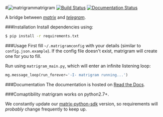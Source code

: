 #![matrigram][logo]matrigram
[![Build Status](https://travis-ci.org/GalPressman/matrigram.svg?branch=master)](https://travis-ci.org/GalPressman/matrigram) [![Documentation Status](https://readthedocs.org/projects/matrigram/badge/?version=latest)](http://matrigram.readthedocs.io/en/latest/?badge=latest)

A bridge between *[matrix](https://www.matrix.org)* and *[telegram](https://www.telegram.org)*.

###Installation
Install dependencies using:
```bash
$ pip install -r requirements.txt
```

###Usage
First fill `~/.matrigramconfig` with your details (similar to `config.json.example`).
If the config file doesn't exist, matrigram will create one for you to fill.

Run using `matrigram_main.py`, which will enter an infinite listening loop:
```python
mg.message_loop(run_forever='-I- matrigram running...')
```

###Documentation
The documentation is hosted on [Read the Docs](http://matrigram.readthedocs.org).

###Comaptibility
matrigram works on python2.7+.

We constantly update our [matrix-python-sdk](https://github.com/matrix-org/matrix-python-sdk) version, so
requirements will _probably_ change frequently to keep up.

[logo]: docs/logo.jpg "matrigram"
